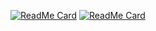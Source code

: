[![ReadMe Card](https://github-readme-stats.vercel.app/api/pin/?username=berkanaslan&repo=flutter_live_chat_app)](https://github.com/berkanaslan/flutter_live_chat_app)
[![ReadMe Card](https://github-readme-stats.vercel.app/api/pin/?username=berkanaslan&repo=bot_nav_bar_lib)](https://github.com/berkanaslan/bot_nav_bar_lib)
